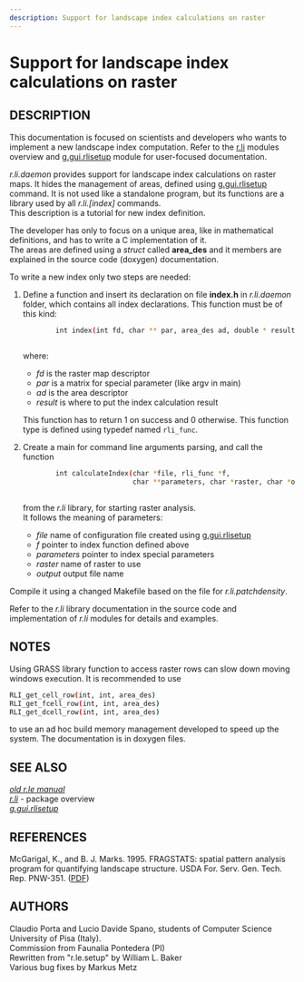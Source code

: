 ```yaml
---
description: Support for landscape index calculations on raster
---
```


# Support for landscape index calculations on raster

## DESCRIPTION

This documentation is focused on scientists and developers who wants to
implement a new landscape index computation. Refer to the
[r.li](r.li.md) modules overview and [g.gui.rlisetup](g.gui.rlisetup.md)
module for user-focused documentation.

*r.li.daemon* provides support for landscape index calculations on
raster maps. It hides the management of areas, defined using
[g.gui.rlisetup](g.gui.rlisetup.md) command. It is not used like a
standalone program, but its functions are a library used by all
*r.li.\[index\]* commands.  
This description is a tutorial for new index definition.  
  
The developer has only to focus on a unique area, like in mathematical
definitions, and has to write a C implementation of it.  
The areas are defined using a *struct* called **area_des** and it
members are explained in the source code (doxygen) documentation.

To write a new index only two steps are needed:

1. Define a function and insert its declaration on file **index.h** in
    *r.li.daemon* folder, which contains all index declarations. This
    function must be of this kind:

    ```sh
            int index(int fd, char ** par, area_des ad, double * result)
        
    ```

    where:

    - *fd* is the raster map descriptor
    - *par* is a matrix for special parameter (like argv in main)
    - *ad* is the area descriptor
    - *result* is where to put the index calculation result

    This function has to return 1 on success and 0 otherwise. This
    function type is defined using typedef named `rli_func`.

2. Create a main for command line arguments parsing, and call the
    function

    ```sh
            int calculateIndex(char *file, rli_func *f,
                               char **parameters, char *raster, char *output);
        
    ```

    from the *r.li* library, for starting raster analysis.  
    It follows the meaning of parameters:

    - *file* name of configuration file created using
      [g.gui.rlisetup](g.gui.rlisetup.md)
    - *f* pointer to index function defined above
    - *parameters* pointer to index special parameters
    - *raster* name of raster to use
    - *output* output file name

Compile it using a changed Makefile based on the file for
*r.li.patchdensity*.

Refer to the *r.li* library documentation in the source code and
implementation of *r.li* modules for details and examples.

## NOTES

Using GRASS library function to access raster rows can slow down moving
windows execution. It is recommended to use  

```sh
RLI_get_cell_row(int, int, area_des)
RLI_get_fcell_row(int, int, area_des)
RLI_get_dcell_row(int, int, area_des)
```

to use an ad hoc build memory management developed to speed up the
system. The documentation is in doxygen files.

## SEE ALSO

*[old r.le
manual](https://grass.osgeo.org/gdp/landscape/r_le_manual5.pdf)*  
*[r.li](r.li.md)* - package overview  
*[g.gui.rlisetup](g.gui.rlisetup.md)*

## REFERENCES

McGarigal, K., and B. J. Marks. 1995. FRAGSTATS: spatial pattern
analysis program for quantifying landscape structure. USDA For. Serv.
Gen. Tech. Rep. PNW-351. ([PDF](https://doi.org/10.2737/PNW-GTR-351))

## AUTHORS

Claudio Porta and Lucio Davide Spano, students of Computer Science
University of Pisa (Italy).  
Commission from Faunalia Pontedera (PI)  
Rewritten from "r.le.setup" by William L. Baker  
Various bug fixes by Markus Metz
